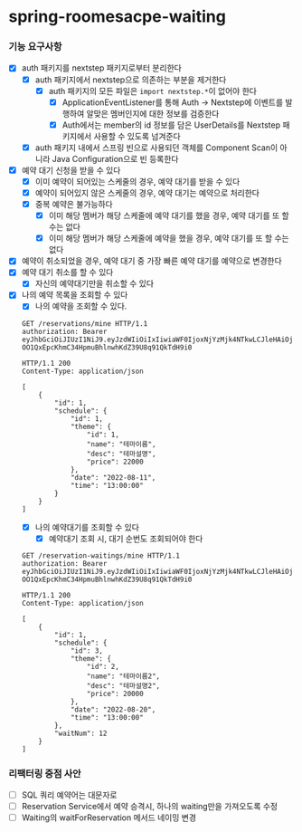 # spring-roomesacpe-waiting

### 기능 요구사항
- [x] auth 패키지를 nextstep 패키지로부터 분리한다
  - [x] auth 패키지에서 nextstep으로 의존하는 부분을 제거한다
    - [x] auth 패키지의 모든 파일은 `import nextstep.*`이 없어야 한다
      - [x] ApplicationEventListener를 통해 Auth -> Nextstep에 이벤트를 발행하여 알맞은 멤버인지에 대한 정보를 검증한다
      - [x] Auth에서는 member의 id 정보를 담은 UserDetails를 Nextstep 패키지에서 사용할 수 있도록 넘겨준다
  - [x] auth 패키지 내에서 스프링 빈으로 사용되던 객체를 Component Scan이 아니라 Java Configuration으로 빈 등록한다
- [x] 예약 대기 신청을 받을 수 있다
  - [x] 이미 예약이 되어있는 스케줄의 경우, 예약 대기를 받을 수 있다
  - [x] 예약이 되어있지 않은 스케줄의 경우, 예약 대기는 예약으로 처리한다
  - [x] 중복 예약은 불가능하다
    - [x] 이미 해당 멤버가 해당 스케줄에 예약 대기를 했을 경우, 예약 대기를 또 할 수는 없다
    - [x] 이미 해당 멤버가 해당 스케줄에 예약을 했을 경우, 예약 대기를 또 할 수는 없다
- [x] 예약이 취소되었을 경우, 예약 대기 중 가장 빠른 예약 대기를 예약으로 변경한다
- [x] 예약 대기 취소를 할 수 있다
  - [x] 자신의 예약대기만을 취소할 수 있다
- [x] 나의 예약 목록을 조회할 수 있다
  - [x] 나의 예약을 조회할 수 있다.
  ```http request
  GET /reservations/mine HTTP/1.1
  authorization: Bearer eyJhbGciOiJIUzI1NiJ9.eyJzdWIiOiIxIiwiaWF0IjoxNjYzMjk4NTkwLCJleHAiOjE2NjMzMDIxOTAsInJvbGUiOiJBRE1JTiJ9.-OO1QxEpcKhmC34HpmuBhlnwhKdZ39U8q91QkTdH9i0
  ```
  ```http request
  HTTP/1.1 200 
  Content-Type: application/json
  
  [
      {
          "id": 1,
          "schedule": {
              "id": 1,
              "theme": {
                  "id": 1,
                  "name": "테마이름",
                  "desc": "테마설명",
                  "price": 22000
              },
              "date": "2022-08-11",
              "time": "13:00:00"
          }
      }
  ]
  ```
  - [x] 나의 예약대기를 조회할 수 있다
    - [x] 예약대기 조회 시, 대기 순번도 조회되어야 한다
  ```http request
  GET /reservation-waitings/mine HTTP/1.1
  authorization: Bearer eyJhbGciOiJIUzI1NiJ9.eyJzdWIiOiIxIiwiaWF0IjoxNjYzMjk4NTkwLCJleHAiOjE2NjMzMDIxOTAsInJvbGUiOiJBRE1JTiJ9.-OO1QxEpcKhmC34HpmuBhlnwhKdZ39U8q91QkTdH9i0
  ```
  ```http request
  HTTP/1.1 200 
  Content-Type: application/json
  
  [
      {
          "id": 1,
          "schedule": {
              "id": 3,
              "theme": {
                  "id": 2,
                  "name": "테마이름2",
                  "desc": "테마설명2",
                  "price": 20000
              },
              "date": "2022-08-20",
              "time": "13:00:00"
          },
          "waitNum": 12
      }
  ]
  ```
  
### 리팩터링 중점 사안
- [ ] SQL 쿼리 예약어는 대문자로
- [ ] Reservation Service에서 예약 승격시, 하나의 waiting만을 가져오도록 수정
- [ ] Waiting의 waitForReservation 메서드 네이밍 변경
